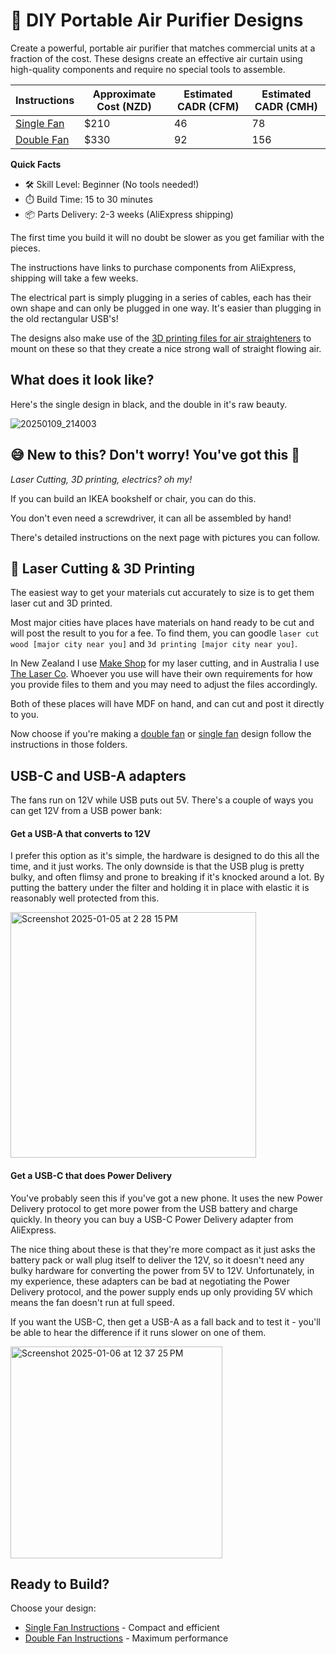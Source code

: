 # 💨 DIY Portable Air Purifier Designs

Create a powerful, portable air purifier that matches commercial units at a fraction of the cost. These designs create an effective air curtain using high-quality components and require no special tools to assemble.

| Instructions | **Approximate Cost (NZD)** | **Estimated CADR (CFM)** | **Estimated CADR (CMH)** |
|--|--|--|--|
| [Single Fan](./single-fan) | $210 | 46 | 78 |
| [Double Fan](./double-fan) | $330 | 92 | 156  |

**Quick Facts**
- 🛠️ Skill Level: Beginner (No tools needed!)
- ⏱️ Build Time: 15 to 30 minutes
- 📦 Parts Delivery: 2-3 weeks (AliExpress shipping)

The first time you build it will no doubt be slower as you get familiar with the pieces.

The instructions have links to purchase components from AliExpress, shipping will take a few weeks.

The electrical part is simply plugging in a series of cables, each has their own shape and can only be plugged in one way. It's easier than plugging in the old rectangular USB's!

The designs also make use of the [3D printing files for air straighteners](https://github.com/chrisjensen/air-straightener/tree/main) to mount on these so that they create a nice strong wall of straight flowing air.

## What does it look like?

Here's the single design in black, and the double in it's raw beauty.

![20250109_214003](https://github.com/user-attachments/assets/2523abcd-9853-43ae-82d7-cee907c1b668)

## 😅 New to this? Don't worry! You've got this 🙌

_Laser Cutting, 3D printing, electrics? oh my!_

If you can build an IKEA bookshelf or chair, you can do this.

You don't even need a screwdriver, it can all be assembled by hand!

There's detailed instructions on the next page with pictures you can follow.

## 🔨 Laser Cutting & 3D Printing

The easiest way to get your materials cut accurately to size is to get them laser cut and 3D printed.

Most major cities have places have materials on hand ready to be cut and will post the result to you for a fee. To find them, you can goodle `laser cut wood [major city near you]` and `3d printing [major city near you]`.

In New Zealand I use [Make Shop](https://www.makeshop.co.nz/) for my laser cutting, and in Australia I use [The Laser Co](https://thelaserco.com/). Whoever you use will have their own requirements for how you provide files to them and you may need to adjust the files accordingly.

Both of these places will have MDF on hand, and can cut and post it directly to you.

Now choose if you're making a [double fan](./double-fan/) or [single fan](./single-fan) design  follow the instructions in those folders.

## USB-C and USB-A adapters

The fans run on 12V while USB puts out 5V. There's a couple of ways you can get 12V from a USB power bank:

#### Get a USB-A that converts to 12V

I prefer this option as it's simple, the hardware is designed to do this all the time, and it just works. The only downside is that the USB plug is pretty bulky, and often flimsy and prone to breaking if it's knocked around a lot. By putting the battery under the filter and holding it in place with elastic it is reasonably well protected from this.

<img width="393" alt="Screenshot 2025-01-05 at 2 28 15 PM" src="https://github.com/user-attachments/assets/f2004017-541b-450e-9996-fa06dc4546fd" />

#### Get a USB-C that does Power Delivery

You've probably seen this if you've got a new phone. It uses the new Power Delivery protocol to get more power from the USB battery and charge quickly. In theory you can buy a USB-C Power Delivery adapter from AliExpress.

The nice thing about these is that they're more compact as it just asks the battery pack or wall plug itself to deliver the 12V, so it doesn't need any bulky hardware for converting the power from 5V to 12V. Unfortunately, in my experience, these adapters can be bad at negotiating the Power Delivery protocol, and the power supply ends up only providing 5V which means the fan doesn't run at full speed.

If you want the USB-C, then get a USB-A as a fall back and to test it - you'll be able to hear the difference if it runs slower on one of them.

<img width="339" alt="Screenshot 2025-01-06 at 12 37 25 PM" src="https://github.com/user-attachments/assets/1f4aa6a9-f3b6-4c65-af7a-77629b10cdf4" />

## Ready to Build?
Choose your design:
- [Single Fan Instructions](./single-fan) - Compact and efficient
- [Double Fan Instructions](./double-fan) - Maximum performance

